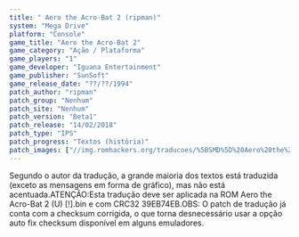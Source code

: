 ```yaml
---
title: " Aero the Acro-Bat 2 (ripman)"
system: "Mega Drive"
platform: "Console"
game_title: "Aero the Acro-Bat 2"
game_category: "Ação / Plataforma"
game_players: "1"
game_developer: "Iguana Entertainment"
game_publisher: "SunSoft"
game_release_date: "??/??/1994"
patch_author: "ripman"
patch_group: "Nenhum"
patch_site: "Nenhum"
patch_version: "Beta1"
patch_release: "14/02/2018"
patch_type: "IPS"
patch_progress: "Textos (história)"
patch_images: ["//img.romhackers.org/traducoes/%5BSMD%5D%20Aero%20the%20Acro-Bat%202%20-%20ripman%20-%201.png","//img.romhackers.org/traducoes/%5BSMD%5D%20Aero%20the%20Acro-Bat%202%20-%20ripman%20-%202.png","//img.romhackers.org/traducoes/%5BSMD%5D%20Aero%20the%20Acro-Bat%202%20-%20ripman%20-%203.png"]
---
```

Segundo o autor da tradução, a grande maioria dos textos está traduzida (exceto as mensagens em forma de gráfico), mas não está acentuada.ATENÇÃO:Esta tradução deve ser aplicada na ROM Aero the Acro-Bat 2 (U) [!].bin e com CRC32 39EB74EB.OBS: O patch de tradução já conta com a checksum corrigida, o que torna desnecessário usar a opção auto fix checksum disponível em alguns emuladores.